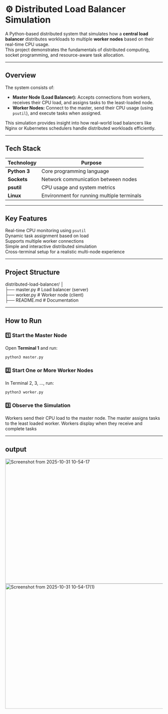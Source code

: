 # ⚙️ Distributed Load Balancer Simulation

A Python-based distributed system that simulates how a **central load balancer** distributes workloads to multiple **worker nodes** based on their real-time CPU usage.  
This project demonstrates the fundamentals of distributed computing, socket programming, and resource-aware task allocation.

---

## Overview

The system consists of:
- **Master Node (Load Balancer):** Accepts connections from workers, receives their CPU load, and assigns tasks to the least-loaded node.
- **Worker Nodes:** Connect to the master, send their CPU usage (using `psutil`), and execute tasks when assigned.

This simulation provides insight into how real-world load balancers like Nginx or Kubernetes schedulers handle distributed workloads efficiently.

---

## Tech Stack

| Technology | Purpose |
|-------------|----------|
| **Python 3** | Core programming language |
| **Sockets** | Network communication between nodes |
| **psutil** | CPU usage and system metrics |
| **Linux** | Environment for running multiple terminals |

---

## Key Features

Real-time CPU monitoring using `psutil`  
Dynamic task assignment based on load  
Supports multiple worker connections  
Simple and interactive distributed simulation  
Cross-terminal setup for a realistic multi-node experience  

---

## Project Structure
distributed-load-balancer/ │ <br>
├── master.py          # Load balancer (server) <br>
├── worker.py          # Worker node (client) <br>
├── README.md          # Documentation <br>

---
## How to Run

### 1️⃣ Start the Master Node
Open **Terminal 1** and run:
```bash
python3 master.py
```
### 2️⃣ Start One or More Worker Nodes

In Terminal 2, 3, ..., run:
```bash
python3 worker.py
```
### 3️⃣ Observe the Simulation

Workers send their CPU load to the master node.
The master assigns tasks to the least loaded worker.
Workers display when they receive and complete tasks

---
 ## output 
 <img width="700" height="400" alt="Screenshot from 2025-10-31 10-54-17" src="https://github.com/user-attachments/assets/32e7cbcb-9aad-46aa-8f3f-545a40f007a4" />
<img width="700" height="400" alt="Screenshot from 2025-10-31 10-54-17(1)" src="https://github.com/user-attachments/assets/826e8711-e6fe-4ee7-8ce5-3f7f10d5ebb4" />
